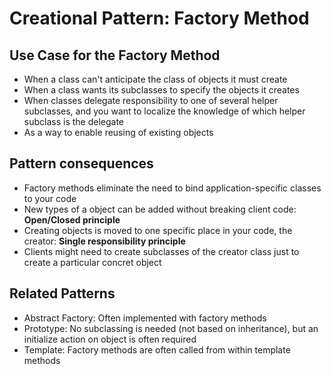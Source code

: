 # Creational Pattern: Factory Method

## Use Case for the Factory Method

* When a class can't anticipate the class of objects it must create
* When a class wants its subclasses to specify the objects it creates
* When classes delegate responsibility to one of several helper subclasses, and you want to localize the knowledge of which helper subclass is the delegate
* As a way to enable reusing of existing objects

## Pattern consequences
* Factory methods eliminate the need to bind application-specific classes to your code
* New types of a object can be added without breaking client code: <b>Open/Closed principle</b>
* Creating objects is moved to one specific place in your code, the creator: <b>Single responsibility principle</b>
* Clients might need to create subclasses of the creator class just to create a particular concret object

## Related Patterns
* Abstract Factory: Often implemented with factory methods
* Prototype: No subclassing is needed (not based on inheritance), but an initialize action on object is often required
* Template: Factory methods are often called from within template methods